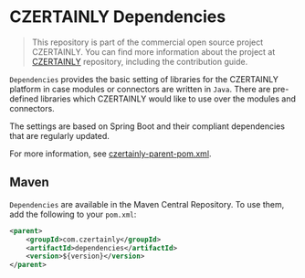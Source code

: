# CZERTAINLY Dependencies

> This repository is part of the commercial open source project CZERTAINLY. You can find more information about the project at [CZERTAINLY](https://github.com/3KeyCompany/CZERTAINLY) repository, including the contribution guide.

`Dependencies` provides the basic setting of libraries for the CZERTAINLY platform in case modules or connectors are written in `Java`. There are pre-defined libraries which CZERTAINLY would like to use over the modules and connectors. 

The settings are based on Spring Boot and their compliant dependencies that are regularly updated.

For more information, see [czertainly-parent-pom.xml](./czertainly-parent-pom.xml).

## Maven

`Dependencies` are available in the Maven Central Repository. To use them, add the following to your `pom.xml`:

```xml
<parent>
    <groupId>com.czertainly</groupId>
    <artifactId>dependencies</artifactId>
    <version>${version}</version>
</parent>
```